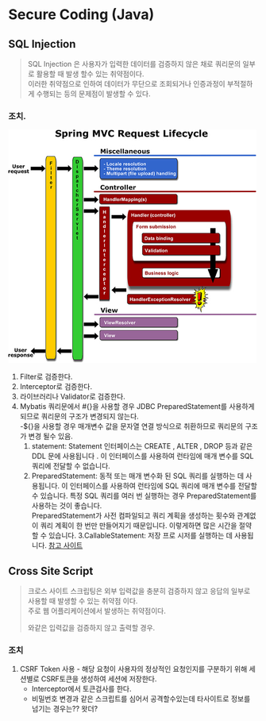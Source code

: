 # Secure Coding (Java)

## SQL Injection
> SQL Injection 은 사용자가 입력한 데이터를 검증하지 않은 채로 쿼리문의 일부로 활용할 때 발생 할수 있는 취약점이다.   
> 이러한 취약점으로 인하여 데이터가 무단으로 조회되거나 인증과정이 부적절하게 수행되는 등의 문제점이 발생할 수 있다.


### 조치.
![Spring-lifecycle](./RequestLife.jpg)
1. Filter로 검증한다.
2. Interceptor로 검증한다.
3. 라이브러리나 Validator로 검증한다.
4. Mybatis 쿼리문에서 #{}을 사용할 경우 JDBC PreparedStatement를 사용하게 되므로 쿼리문의 구조가 변경되지 않는다.   
    -${}을 사용할 경우 매개변수 값을 문자열 연결 방식으로 취환하므로 쿼리문의 구조가 변경 될수 있음.  
    1. statement: Statement 인터페이스는 CREATE , ALTER , DROP 등과 같은 DDL 문에 사용됩니다 . 이 인터페이스를 사용하여 런타임에 매개 변수를 SQL 쿼리에 전달할 수 없습니다.  
    2. PreparedStatement: 동적 또는 매개 변수화 된 SQL 쿼리를 실행하는 데 사용됩니다. 이 인터페이스를 사용하여 런타임에 SQL 쿼리에 매개 변수를 전달할 수 있습니다. 특정 SQL 쿼리를 여러 번 실행하는 경우 PreparedStatement를 사용하는 것이 좋습니다.   
    PreparedStatement가 사전 컴파일되고 쿼리 계획을 생성하는 횟수와 관계없이 쿼리 계획이 한 번만 만들어지기 때문입니다. 이렇게하면 많은 시간을 절약 할 수 있습니다.
    3.CallableStatement: 저장 프로 시저를 실행하는 데 사용됩니다.
    [참고 사이트](https://javaconceptoftheday.com/statement-vs-preparedstatement-vs-callablestatement-in-java/)


## Cross Site Script 
> 크로스 사이트 스크립팅은 외부 입력값을 충분히 검증하지 않고 응답의 일부로 사용할 때 발생할 수 있는 취약점 이다.  
> 주로 웹 어플리케이션에서 발생하는 취약점이다.  
> <script>alert('test');</script> 와같은 입력값을 검증하지 않고 출력할 경우.

### 조치 
1. CSRF Token 사용 - 해당 요청이 사용자의 정상적인 요청인지를 구분하기 위해 세션별로 CSRF토큰을 생성하여 세션에 저장한다. 
    * Interceptor에서 토큰검사를 한다.
    * 비밀번호 변경과 같은 스크립트를 심어서 공격할수있는데 타사이트로 정보를 넘기는 경우는?? 왓더?

